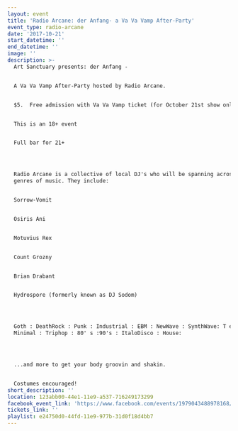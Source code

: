 ```yaml
---
layout: event
title: 'Radio Arcane: der Anfang- a Va Va Vamp After-Party'
event_type: radio-arcane
date: '2017-10-21'
start_datetime: ''
end_datetime: ''
image: ''
description: >-
  Art Sanctuary presents: der Anfang -


  A Va Va Vamp After-Party hosted by Radio Arcane.


  $5.  Free admission with Va Va Vamp ticket (for October 21st show only)


  This is an 18+ event


  Full bar for 21+




  Radio Arcane is a collective of local DJ's who will be spanning across various
  genres of music. They include:


  Sorrow-Vomit


  Osiris Ani


  Motuvius Rex


  Count Grozny


  Brian Drabant


  Hydrospore (formerly known as DJ Sodom)




  Goth : DeathRock : Punk : Industrial : EBM : NewWave : SynthWave: T echno :
  Minimal : Triphop : 80' s :90's : ItaloDisco : House:




  ...and more to get your body groovin and shakin.


  Costumes encouraged!
short_description: ''
location: 123abb00-44e1-11e9-a537-716249173299
facebook_event_link: 'https://www.facebook.com/events/1979043488978168/'
tickets_link: ''
playlist: e24750d0-44fd-11e9-977b-31d0f18d4bb7
---
```

